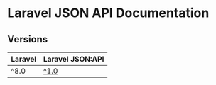 # Laravel JSON API Documentation

## Versions

| Laravel | Laravel JSON:API |
| --- | --- |
| ^8.0 | [^1.0](./1.0/getting-started/) |

